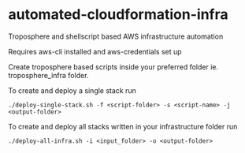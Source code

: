 # automated-cloudformation-infra
Troposphere and shellscript based AWS infrastructure automation


Requires aws-cli installed and aws-credentials set up

Create troposphere based scripts inside your preferred folder ie. troposphere_infra folder.

To create and deploy a single stack run

`./deploy-single-stack.sh -f <script-folder> -s <script-name> -j <output-folder>`

To create and deploy all stacks written in your infrastructure folder run

`./deploy-all-infra.sh -i <input_folder> -o <output-folder>`